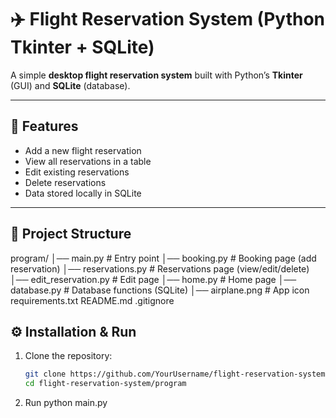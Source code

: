 # ✈️ Flight Reservation System (Python Tkinter + SQLite)

A simple **desktop flight reservation system** built with Python’s **Tkinter** (GUI) and **SQLite** (database).

---

## 🚀 Features
- Add a new flight reservation  
- View all reservations in a table  
- Edit existing reservations  
- Delete reservations  
- Data stored locally in SQLite  

---

## 📂 Project Structure

program/
│── main.py # Entry point
│── booking.py # Booking page (add reservation)
│── reservations.py # Reservations page (view/edit/delete)
│── edit_reservation.py # Edit page
│── home.py # Home page
│── database.py # Database functions (SQLite)
│── airplane.png # App icon
requirements.txt
README.md
.gitignore

## ⚙️ Installation & Run

1. Clone the repository:
   ```bash
   git clone https://github.com/YourUsername/flight-reservation-system.git
   cd flight-reservation-system/program

2. Run 
    python main.py
